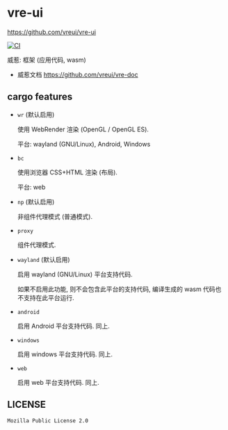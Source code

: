 # vre-ui
<https://github.com/vreui/vre-ui>

[![CI](https://github.com/vreui/vre-ui/actions/workflows/ci.yml/badge.svg)](https://github.com/vreui/vre-ui/actions)

威惹: 框架 (应用代码, wasm)

+ 威惹文档 <https://github.com/vreui/vre-doc>


## cargo features

+ `wr` (默认启用)

  使用 WebRender 渲染 (OpenGL / OpenGL ES).

  平台: wayland (GNU/Linux), Android, Windows

+ `bc`

  使用浏览器 CSS+HTML 渲染 (布局).

  平台: web

+ `np` (默认启用)

  非组件代理模式 (普通模式).

+ `proxy`

  组件代理模式.

+ `wayland` (默认启用)

  启用 wayland (GNU/Linux) 平台支持代码.

  如果不启用此功能, 则不会包含此平台的支持代码,
  编译生成的 wasm 代码也不支持在此平台运行.

+ `android`

  启用 Android 平台支持代码.
  同上.

+ `windows`

  启用 windows 平台支持代码.
  同上.

+ `web`

  启用 web 平台支持代码.
  同上.


## LICENSE

`Mozilla Public License 2.0`

